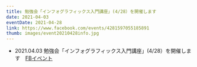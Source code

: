 ```yaml
---
title: 勉強会「インフォグラフィックス入門講座」(4/28）を開催します
date: 2021-04-03
eventDate: 2021-04-28
link: https://www.facebook.com/events/4281597055185891
thumb: images/event20210428info.jpg
---
```

- 2021.04.03 勉強会「インフォグラフィックス入門講座」(4/28）を開催します　[FBイベント](https://www.facebook.com/events/4281597055185891)
